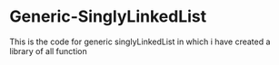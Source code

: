 # Generic-SinglyLinkedList
This is the code for generic singlyLinkedList in which i have created a library of all function
